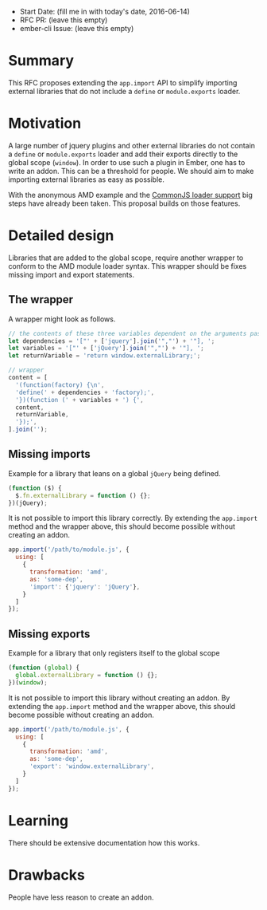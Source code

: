- Start Date: (fill me in with today's date, 2016-06-14)
- RFC PR: (leave this empty)
- ember-cli Issue: (leave this empty)

# Summary

This RFC proposes extending the `app.import` API to simplify importing external libraries that do not include a `define` or `module.exports` loader.

# Motivation

A large number of jquery plugins and other external libraries do not contain a  `define` or `module.exports` loader and add their exports
directly to the global scope (`window`). In order to use such a plugin in Ember, one has to write an addon. This
can be a threshold for people. We should aim to make importing external libraries as easy as possible.

With the anonymous AMD example and the [CommonJS loader support](https://github.com/ember-cli/ember-cli/pull/6812) big
steps have already been taken. This proposal builds on those features.

# Detailed design

Libraries that are added to the global scope, require another wrapper to conform to the AMD module loader syntax. This
wrapper should be fixes missing import and export statements.

## The wrapper
A wrapper might look as follows.

```js
// the contents of these three variables dependent on the arguments passed to app.import, see below
let dependencies = '["' + ['jquery'].join('","') + '"], ';
let variables = '["' + ['jQuery'].join('","') + '"], ';
let returnVariable = 'return window.externalLibrary;';

// wrapper
content = [
  '(function(factory) {\n',
  'define(' + dependencies + 'factory);',
  '})(function (' + variables + ') {',
  content,
  returnVariable,
  '});',
].join('');
```

## Missing imports
Example for a library that leans on a global `jQuery` being defined.

```js
(function ($) {
  $.fn.externalLibrary = function () {};
})(jQuery);
```

It is not possible to import this library correctly. By extending the `app.import` method and the wrapper above, this
should become possible without creating an addon.

```js
app.import('/path/to/module.js', {
  using: [
    {
      transformation: 'amd',
      as: 'some-dep',
      'import': {'jquery': 'jQuery'},
    }
  ]
});
```

## Missing exports
Example for a library that only registers itself to the global scope

```js
(function (global) {
  global.externalLibrary = function () {};
})(window);
```

It is not possible to import this library without creating an addon. By extending the `app.import` method and the wrapper
above, this should become possible without creating an addon.

```js
app.import('/path/to/module.js', {
  using: [
    {
      transformation: 'amd',
      as: 'some-dep',
      'export': 'window.externalLibrary',
    }
  ]
});
```


# Learning

There should be extensive documentation how this works.

# Drawbacks

People have less reason to create an addon.